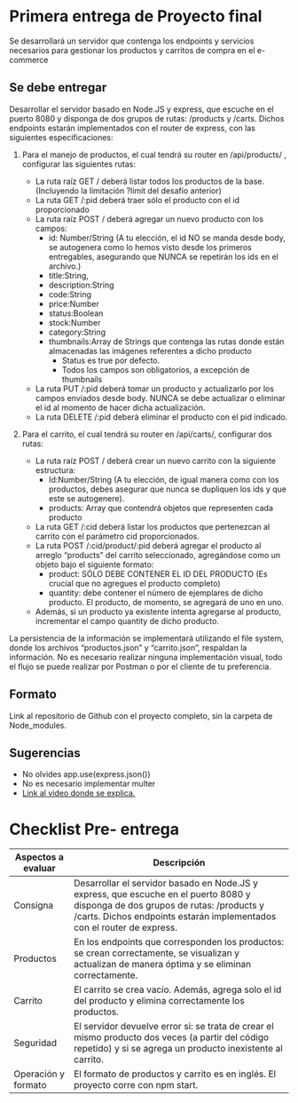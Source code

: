 # Primera entrega de Proyecto final

Se desarrollará un servidor que contenga los endpoints y servicios necesarios para gestionar los productos y carritos de compra en el e-commerce

## Se debe entregar

Desarrollar el servidor basado en Node.JS y express, que escuche en el puerto 8080 y disponga de dos grupos de rutas: /products y /carts. Dichos endpoints estarán implementados con el router de express, con las siguientes especificaciones:
1. Para el manejo de productos, el cual tendrá su router en /api/products/ , configurar las siguientes rutas:
    - La ruta raíz GET / deberá listar todos los productos de la base. (Incluyendo la limitación ?limit del desafío anterior)
    - La ruta GET /:pid deberá traer sólo el producto con el id proporcionado
    - La ruta raíz POST / deberá agregar un nuevo producto con los campos:
        - id: Number/String (A tu elección, el id NO se manda desde body, se autogenera como lo hemos visto desde los primeros entregables, asegurando que NUNCA se repetirán los ids en el archivo.)
        - title:String,
        - description:String
        - code:String
        - price:Number 
        - status:Boolean
        - stock:Number
        - category:String
        - thumbnails:Array de Strings que contenga las rutas donde están almacenadas las imágenes referentes a dicho producto
            - Status es true por defecto.
            - Todos los campos son obligatorios, a excepción de thumbnails
    - La ruta PUT /:pid deberá tomar un producto y actualizarlo por los campos enviados desde body. NUNCA se debe actualizar o eliminar el id al momento de hacer dicha actualización.
    - La ruta DELETE /:pid deberá eliminar el producto con el pid indicado. 

2. Para el carrito, el cual tendrá su router en /api/carts/, configurar dos rutas:
    - La ruta raíz POST / deberá crear un nuevo carrito con la siguiente estructura:
        - Id:Number/String (A tu elección, de igual manera como con los productos, debes asegurar que nunca se dupliquen los ids y que este se autogenere).
        - products: Array que contendrá objetos que representen cada producto
    - La ruta GET /:cid deberá listar los productos que pertenezcan al carrito con el parámetro cid proporcionados.
    - La ruta POST  /:cid/product/:pid deberá agregar el producto al arreglo “products” del carrito seleccionado, agregándose como un objeto bajo el siguiente formato:
        - product: SÓLO DEBE CONTENER EL ID DEL PRODUCTO (Es crucial que no agregues el producto completo)
        - quantity: debe contener el número de ejemplares de dicho producto. El producto, de momento, se agregará de uno en uno.
    - Además, si un producto ya existente intenta agregarse al producto, incrementar el campo quantity de dicho producto. 

La persistencia de la información se implementará utilizando el file system, donde los archivos “productos.json” y “carrito.json”, respaldan la información.
No es necesario realizar ninguna implementación visual, todo el flujo se puede realizar por Postman o por el cliente de tu preferencia.

## Formato

Link al repositorio de Github con el proyecto completo, sin la carpeta de Node_modules.

## Sugerencias

- No olvides app.use(express.json())
- No es necesario implementar multer
- [Link al video donde se explica.](https://drive.google.com/file/d/1tdTKBh89ehvnntAiXgWj7AH1RohF6xe9/view)



# **Checklist  Pre- entrega**		
     
|Aspectos a evaluar|	Descripción	|
| ------ | ------ |
|Consigna|	Desarrollar el servidor basado en Node.JS y express, que escuche en el puerto 8080 y disponga de dos grupos de rutas: /products y /carts. Dichos endpoints estarán implementados con el router de express.|	
|Productos|	En los endpoints que corresponden los productos: se crean correctamente, se visualizan y actualizan de manera óptima y se eliminan correctamente.|
|Carrito|	El carrito se crea vacío. Además, agrega solo el id del producto y elimina correctamente los productos.	|
|Seguridad	|El servidor devuelve error si: se trata de crear el mismo producto dos veces (a partir del código repetido) y si se agrega un producto inexistente al carrito. |
|Operación y formato|	El formato de productos y carrito es en inglés. El proyecto corre con npm start.	|




